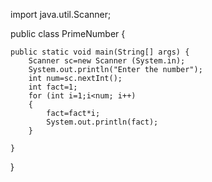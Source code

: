 import java.util.Scanner;

public class PrimeNumber {

	public static void main(String[] args) {
		Scanner sc=new Scanner (System.in);
		System.out.println("Enter the number");
		int num=sc.nextInt();
		int fact=1;
		for (int i=1;i<num; i++)
		{
			fact=fact*i;
			System.out.println(fact);
		}

	} 

}

